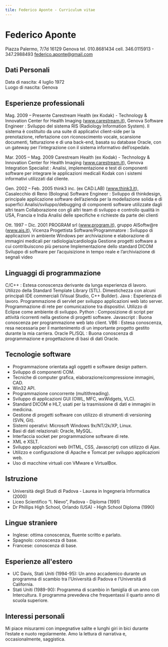 ```yaml
---
tile: Federico Aponte - Curriculum vitae
---
```

# Federico Aponte

Piazza Palermo, 7/7d
16129 Genova
tel. 010.8681434
cell. 346.0115913 - 347.2988493
federico.aponte@gmail.com

## Dati Personali

Data di nascita: 4 luglio 1972  
Luogo di nascita: Genova

## Esperienze professionali

Mag. 2009 – Presente
Carestream Health (ex Kodak) - Technology & Innovation Center for Health Imaging (www.carestream.it), Genova
Software Engineer
: Sviluppo del sistema RIS (Radiology Information System). Il sistema è costituito da una suite di applicativi client-side per la prenotazione, refertazione con riconoscimento vocale, scansione documenti, fatturazione e di una back-end, basata su database Oracle, con un gateway per l’integrazione con il sistema informativo dell’ospedale.

Mar. 2005 – Mag. 2009
Carestream Health (ex Kodak) - Technology & Innovation Center for Health Imaging (www.carestream.it), Genova
Integration Specialist
: Analisi, implementazione e test di componenti software per integrare le applicazioni medicali Kodak con i sistemi informativi utilizzati dal cliente.

Gen. 2002 – Feb. 2005
think3 inc. (ex CAD.LAB) (www.think3.it), Casalecchio di Reno (Bologna)
Software Engineer
: Sviluppo di thinkdesign, principale applicazione software dell’azienda per la modellazione solida e di superfici
Analisi/sviluppo/debugging di componenti software utilizzate dagli altri team
Collaborazione con gli altri team di sviluppo e controllo qualità in USA, Francia e India
Analisi delle specifiche e richieste da parte dei clienti

Ott. 1997 – Dic. 2001
PROGRAM srl (www.program.it), gruppo AISoftw@re (www.ais.it), Vicenza
Progettista Software/Programmatore
: Sviluppo di applicazioni in ambiente Windows per archiviazione e elaborazione di immagini medicali per radiologia/cardiologia
Gestione progetti software a cui contribuiscono più persone
Implementazione dello standard DICOM
Sviluppo di software per l’acquisizione in tempo reale e l’archiviazione di segnali video

## Linguaggi di programmazione

C/C++
: Estesa conoscenza derivante da lunga esperienza di lavoro. Utilizzo della Standard Template Library (STL). Dimestichezza con alcuni principali IDE commerciali (Visual Studio, C++ Builder). 
Java
: Esperienza di lavoro. Programmazione di servlet per sviluppo applicazioni web lato server. Programmazione di rete per comunicazione tra dispositivi. Utilizzo di Eclipse come ambiente di sviluppo.
Python
: Composizione di script per attività ricorrenti nella gestione di progetti software.
Javascript
: Buona conoscenza per programmazione web lato client.
VB6
: Estesa conoscenza, resa necessaria per il mantenimento di un importante progetto gestito durante la mia carriera.
Oracle PL/SQL
: Buona conoscenza di programmazione e progettazione di basi di dati Oracle.

## Tecnologie software

- Programmazione orientata agli oggetti e software design pattern.
- Sviluppo di componenti COM.
- Tecniche di computer grafica, elaborazione/compressione immagini, CAD.
- Win32 API.
- Programmazione concorrente (multithreading).
- Sviluppo di applicazioni GUI (OWL, MFC, wxWidgets, VLC).
- Standard DICOM e HL7, usati per la trasmissione di dati e immagini in medicina.
- Gestione di progetti software con utilizzo di strumenti di versioning (SVN, Git).
- Sistemi operativi: Microsoft Windows 9x/NT/2k/XP, Linux.
- Basi di dati relazionali: Oracle, MySQL.
- Interfaccia socket per programmazione software di rete.
- XML e XSLT.
- Sviluppo applicazioni web (HTML, CSS, Javascript) con utilizzo di Ajax.
- Utilizzo e configurazione di Apache e Tomcat per sviluppo applicazioni web.
- Uso di macchine virtuali con VMware e VirtualBox.

## Istruzione

- Università degli Studi di Padova - Laurea in Ingegneria Informatica (2000)
- Liceo Scientifico “I. Nievo”, Padova - Diploma (1991)
- Dr Phillips High School, Orlando (USA) - High School Diploma (1990)

## Lingue straniere

- Inglese: ottima conoscenza, fluente scritto e parlato.
- Spagnolo: conoscenza di base.
- Francese: conoscenza di base.

## Esperienze all'estero

- UC Davis, Stati Uniti (1994-95): Un anno accademico durante un programma di scambio tra l’Università di Padova e l’Università di California.
- Stati Uniti (1989-90): Programma di scambio in famiglia di un anno con Intercultura. Il programma prevedeva che frequentassi il quarto anno di scuola superiore.

## Interessi personali
Mi piace misurarmi con impegnative salite e lunghi giri in bici durante l’estate e nuoto regolarmente. Amo la lettura di narrativa e, occasionalmente, saggistica.
